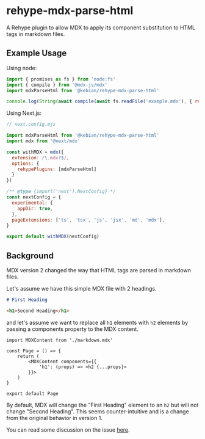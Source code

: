 # rehype-mdx-parse-html

A Rehype plugin to allow MDX to apply its component substitution to HTML tags in markdown files.

## Example Usage

Using node:
```js
import { promises as fs } from 'node:fs'
import { compile } from '@mdx-js/mdx'
import mdxParseHtml from '@kebian/rehype-mdx-parse-html'

console.log(String(await compile(await fs.readFile('example.mdx'), { rehypePlugins: [mdxParseHtml] })))
```

Using Next.js:

```js
// next.config.mjs

import mdxParseHtml from '@kebian/rehype-mdx-parse-html'
import mdx from '@next/mdx'

const withMDX = mdx({
  extension: /\.mdx?$/,
  options: {
    rehypePlugins: [mdxParseHtml]
  }
})

/** @type {import('next').NextConfig} */
const nextConfig = {
  experimental: {
    appDir: true,
  },
  pageExtensions: ['ts', 'tsx', 'js', 'jsx', 'md', 'mdx'],
}

export default withMDX(nextConfig)
```

## Background

MDX version 2 changed the way that HTML tags are parsed in markdown files.

Let's assume we have this simple MDX file with 2 headings.

```md
# First Heading

<h1>Second Heading</h1>
```

and let's assume we want to replace all `h1` elements with `h2` elements by passing a components property to the MDX content.

```tsx
import MDXContent from './markdown.mdx'

const Page = () => {
    return (
        <MDXContent components={{
            'h1': (props) => <h2 {...props}>
        }}>
    )
}

export default Page
```

By default, MDX will change the "First Heading" element to an `h2` but will not change "Second Heading". This seems counter-intuitive and is a change from the original behavior in version 1.

You can read some discussion on the issue [here](https://github.com/mdx-js/mdx/pull/2052).
